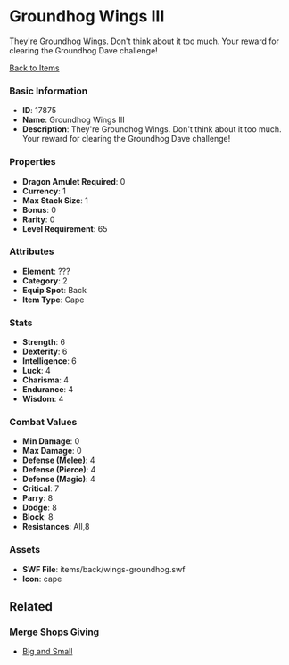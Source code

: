 # Groundhog Wings III

They're Groundhog Wings. Don't think about it too much. Your reward for clearing the Groundhog Dave challenge!

[Back to Items](../items.md)

### Basic Information

- **ID**: 17875
- **Name**: Groundhog Wings III
- **Description**: They&#039;re Groundhog Wings. Don&#039;t think about it too much. Your reward for clearing the Groundhog Dave challenge!

### Properties

- **Dragon Amulet Required**: 0
- **Currency**: 1
- **Max Stack Size**: 1
- **Bonus**: 0
- **Rarity**: 0
- **Level Requirement**: 65

### Attributes

- **Element**: ???
- **Category**: 2
- **Equip Spot**: Back
- **Item Type**: Cape

### Stats

- **Strength**: 6
- **Dexterity**: 6
- **Intelligence**: 6
- **Luck**: 4
- **Charisma**: 4
- **Endurance**: 4
- **Wisdom**: 4

### Combat Values

- **Min Damage**: 0
- **Max Damage**: 0
- **Defense (Melee)**: 4
- **Defense (Pierce)**: 4
- **Defense (Magic)**: 4
- **Critical**: 7
- **Parry**: 8
- **Dodge**: 8
- **Block**: 8
- **Resistances**: All,8

### Assets

- **SWF File**: items/back/wings-groundhog.swf
- **Icon**: cape

## Related

### Merge Shops Giving

- [Big and Small](../merge-shops/287-big-and-small.md)

